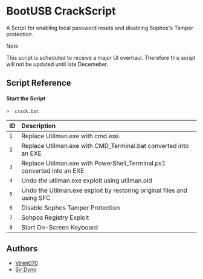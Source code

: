 
# BootUSB CrackScript

A Script for enabling local password resets and disabling Sophos's Tamper protection.

> [!NOTE]  
> This script is scheduled to receive a major UI overhaul. Therefore this script will not be updated until late Decemeber.


## Script Reference

#### Start the Script

```http
>  crack.bat
```

| ID |Description|
|:-- | :---------|
| `1` | Replace Utilman.exe with cmd.exe. |
| `2` | Replace Utilman.exe with CMD_Terminal.bat converted into an EXE |
| `3` | Replace Utilman.exe with PowerShell_Terminal.ps1 converted into an EXE |
| `4` | Undo the utilman.exe exploit using utilman.old |
| `5` | Undo the Utilman.exe exploit by restoring original files and using SFC |
| `6` | Disable Sophos Tamper Protection |
| `7` | Sohpos Registry Exploit |
| `8` | Start On-Screen Keyboard |



## Authors

- [Viren070](https://www.github.com/viren070)
- [Sir Dyno](https://www.github.com/s1rdyn0)

